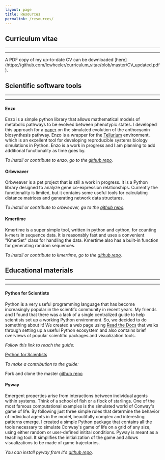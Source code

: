 ```yaml
---
layout: page
title: Resources
permalink: /resources/
---
```


## Curriculum vitae
<hr><hr>
A PDF copy of my up-to-date CV can be downloaded [here](https://github.com/lcwheeler/curriculum_vitae/blob/master/CV_updated.pdf). 


## Scientific software tools
<hr><hr>

#### Enzo

Enzo is a simple python library that allows mathematical models of metabolic pathways to be evolved between phenotypic states. I developed this approach for a [paper](https://www.biorxiv.org/content/early/2019/01/03/511089) on the simulated evolution of the anthocyanin biosynthesis pathway. Enzo is a wrapper for the [Tellurium](http://tellurium.analogmachine.org/) environment, which is an excellent tool for developing reproducible systems biology simulations in Python. Enzo is a work in progress and I am planning to add additional functionality as time goes by. 

*To install or contribute to enzo, go to the [github repo](https://github.com/lcwheeler/enzo).*


#### Orbweaver

Orbweaver is a pet project that is still a work in progress. It is a Python library designed to analyze gene co-expression relationships. Currently the functionality is limited, but it contains some useful tools for calculating distance matrices and generating network data structures.

*To install or contribute to orbweaver, go to the [github repo](https://github.com/lcwheeler/orbweaver).*


#### Kmertime

Kmertime is a super simple tool, written in python and cython, for counting k-mers in sequence data. It is reasonably fast and uses a convenient "KmerSet" class for handling the data. Kmertime also has a built-in function for generating random sequences. 

*To install or contribute to kmertime, go to the [github repo](https://github.com/lcwheeler/kmertime).*


## Educational materials
<hr><hr>

#### Python for Scientists

Python is a very useful programming language that has become increasingly popular in the scientifc community in recent years. 
My friends and I found that there was a lack of a single centralized guide to help scientists set up a working Python environment. 
So, we decided to do something about it! We created a web page using [Read the Docs](https://readthedocs.org/) that walks through 
setting up a useful Python ecosystem and also contains brief overviews of popular scientific packages and visualization tools. 

*Follow this link to reach the guide:* 

[Python for Scientists](https://python-for-scientists.readthedocs.io/en/latest/#)


*To make a contribution to the guide:* 

Fork and clone the master [github repo](https://github.com/Zsailer/python-for-scientists)


#### Pyway
Emergent properties arise from interactions between individual agents within systems. Think of a school of fish or a flock of starlings. One of the most famous computational examples is the simulated world of Conway's game of life. By following just three simple rules that determine the behavior of individual agents in the model, beautifully complex and interesting patterns emerge. I created a simple Python package that contains all the tools necessary to simulate Conway's game of life on a grid of any size, using either random or user-defined initital conditions. Pyway is meant as a teaching tool. It simplifies the initialization of the game and allows visualizations to be made of game trajectories. 

*You can install pyway from it's [github repo](https://github.com/lcwheeler/pyway).* 


